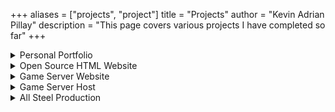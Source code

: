 +++
aliases = ["projects", "project"]
title = "Projects"
author = "Kevin Adrian Pillay"
description = "This page covers various projects I have completed so far"
+++

<details>
  <summary>Personal Portfolio</summary>
  
This is my personal portfolio website showcasing my resume and my devlog.
  
  - This is a static site using a theme called '[Risotto](https://github.com/joeroe/risotto)', a minimalist, responsive hugo theme inspired by terminal ricing aesthetics. It is hosted through Github Pages and Netlify, and can be accessed at https://kevinadrian.dev/

  - You can contact me via email using the following, kevin@kevinadrian.dev or contact@kevinadrian.dev
</details>

<details>
  <summary>Open Source HTML Website</summary>
  
This is a simple 4-page website made as an example for a tattoo parlour that can be used as a template for basically any website. This was done as practice and contains basic code and images. The code for this project is freely available for use by anyone. Although it is very basic, it was one of my first HTML websites done to practice <font color="red">HTML, CSS and a bit of Tailwind</font>.

  - The template is available on my [Github](https://github.com/kevinadrianpl/html-website).

![Basic HTML Website](https://user-images.githubusercontent.com/30116824/150646484-863595f3-ae6e-4248-ba46-db464bf8d3f4.png)
</details>

<details>
  <summary>Game Server Website</summary>
  
A small and very basic static website [template](https://github.com/alexcarpenter/nextjs-mdx-blog-theme) built with Next.js, MDX, and Tailwind CSS.

The main purpose of the website is to host my own written tutorials for the in-game server to help new players. It also lists the voting websites that players use for in-game rewards which also helps the server reach more players. At its peak, it has reached number 1 in South Africa, top 300 Towny servers in the world, and top 1000 servers in general. 
  
  - This is a basic project but very helpful to those that use the game server.

  - If you are interested, you can visit [Dxrery Networks](https://web.dxrery.cyou/).
</details>

<details>
  <summary>Game Server Host</summary>
  
I own, maintain and secure a small gaming server that runs 'Minecraft: Java Edition' and is a Town creation server hosted in South Africa with custom mod-like features and free time-based ranks in-game. 

The features of the game server contain custom player jobs, a questing system, a free battlepass, player and server shops, a claiming system based on creating a town and a community within that town, the mod-like plugin Slimefun, and much more. It currently runs [PaperMC](https://papermc.io/downloads/paper) which is a fork of Spigot, designed to greatly improve performance and offer more advanced features and API. 

Many of the Java based plugins that run on the server are open source while many others are premium plugins from [Spigot](https://www.spigotmc.org/resources/). A few of these plugins I have coded myself using Java and are only available on this server, *for now*. 

This server was started in 2019 and has been online ever since, with an average daily user rate of 10 to 15 players, with the peak of over 100 players. 

This project is on-going indefinitely and most likely will not shut down any time soon since it is a used on a regular basis by South African players because there are not many other African based servers available. This helps the community with lower bandwidth that still want to play online with low ping.
  
  - If you are interested, it can be connected to via the IP <font color="red">play.dxrery.cyou</font>.

  - I have a community [Discord](https://discord.gg/Ubx7Tvu/) server if there are questions based on the server.
</details>

<details>
  <summary>All Steel Production</summary>
  
This is a website that I designed for a small/medium steel fabrication company and I currently maintain the website including security and changing/adding content to the website when requested by the company on a contract basis, done remotely. 
  
  - This is the website, [All Steel Production](https://www.aspkzn.co.za/). 

  - Currently it is built with Wordpress but I am in the process of a complete overhaul of this for security reasons.
</details>